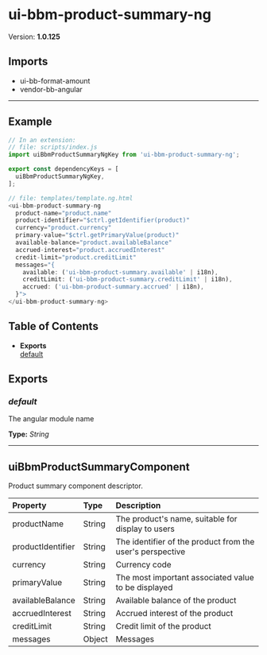 # ui-bbm-product-summary-ng


Version: **1.0.125**


## Imports

* ui-bb-format-amount
* vendor-bb-angular

---

## Example

```javascript
// In an extension:
// file: scripts/index.js
import uiBbmProductSummaryNgKey from 'ui-bbm-product-summary-ng';

export const dependencyKeys = [
  uiBbmProductSummaryNgKey,
];

// file: templates/template.ng.html
<ui-bbm-product-summary-ng
  product-name="product.name"
  product-identifier="$ctrl.getIdentifier(product)"
  currency="product.currency"
  primary-value="$ctrl.getPrimaryValue(product)"
  available-balance="product.availableBalance"
  accrued-interest="product.accruedInterest"
  credit-limit="product.creditLimit"
  messages="{
    available: ('ui-bbm-product-summary.available' | i18n),
    creditLimit: ('ui-bbm-product-summary.creditLimit' | i18n),
    accrued: ('ui-bbm-product-summary.accrued' | i18n),
  }">
</ui-bbm-product-summary-ng>
```

## Table of Contents
- **Exports**<br/>    <a href="#default">default</a><br/>

## Exports

### <a name="default"></a>*default*

The angular module name

**Type:** *String*


---

## uiBbmProductSummaryComponent

Product summary component descriptor.

| Property | Type | Description |
| :-- | :-- | :-- |
| productName | String | The product's name, suitable for display to users |
| productIdentifier | String | The identifier of the product from the user's perspective |
| currency | String | Currency code |
| primaryValue | String | The most important associated value to be displayed |
| availableBalance | String | Available balance of the product |
| accruedInterest | String | Accrued interest of the product |
| creditLimit | String | Credit limit of the product |
| messages | Object | Messages |
